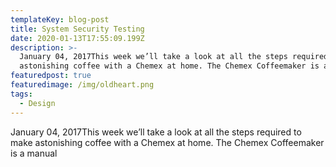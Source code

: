 ```yaml
---
templateKey: blog-post
title: System Security Testing
date: 2020-01-13T17:55:09.199Z
description: >-
  January 04, 2017This week we’ll take a look at all the steps required to make
  astonishing coffee with a Chemex at home. The Chemex Coffeemaker is a manual
featuredpost: true
featuredimage: /img/oldheart.png
tags:
  - Design
---
```

January 04, 2017This week we’ll take a look at all the steps required to make astonishing coffee with a Chemex at home. The Chemex Coffeemaker is a manual
